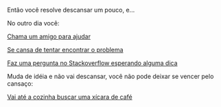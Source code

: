 Então você resolve descansar um pouco, e...

No outro dia você:

[Chama um amigo para ajudar](./ajuda/ajuda.md)

[Se cansa de tentar encontrar o problema](./cansado/cansado.md)

[Faz uma pergunta no Stackoverflow esperando alguma dica](./stackoverflow/stackoverflow.md)

Muda de idéia e não vai descansar, você não pode deixar se vencer pelo cansaço:

[Vai até a cozinha buscar uma xícara de café](./cafeina/cafe.md)